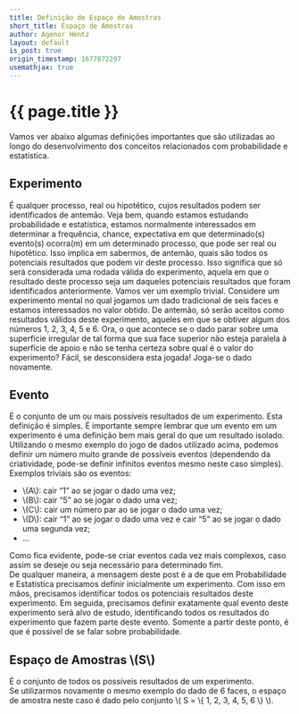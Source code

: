 ```yaml
---
title: Definição de Espaço de Amostras
short_title: Espaço de Amostras
author: Agenor Hentz
layout: default
is_post: true
origin_timestamp: 1677872297
usemathjax: true
---
```


# <a name="title">{{ page.title }}</a>

Vamos ver abaixo algumas definições importantes que são utilizadas ao longo do desenvolvimento dos conceitos relacionados com probabilidade e estatística.

## Experimento

É qualquer processo, real ou hipotético, cujos resultados podem ser identificados de antemão.
Veja bem, quando estamos estudando probabilidade e estatística, estamos normalmente interessados em determinar a frequência, chance, expectativa em que determinado(s) evento(s) ocorra(m) em um determinado processo, que pode ser real ou hipotético. Isso implica em sabermos, de antemão, quais são todos os potenciais resultados que podem vir deste processo. Isso significa que só será considerada uma rodada válida do experimento, aquela em que o resultado deste processo seja um daqueles potenciais resultados que foram identificados anteriormente. Vamos ver um exemplo trivial. Considere um experimento mental no qual jogamos um dado tradicional de seis faces e estamos interessados no valor obtido. De antemão, só serão aceitos como resultados válidos deste experimento, aqueles em que se obtiver algum dos números 1, 2, 3, 4, 5 e 6. Ora, o que acontece se o dado parar sobre uma superfície irregular de tal forma que sua face superior não esteja paralela à superfície de apoio e não se tenha certeza sobre qual é o valor do experimento? Fácil, se desconsidera esta jogada! Joga-se o dado novamente.


## Evento
É o conjunto de um ou mais possíveis resultados de um experimento.
Esta definição é simples. É importante sempre lembrar que um evento em um experimento é uma definição bem mais geral do que um resultado isolado. Utilizando o mesmo exemplo do jogo de dados utilizado acima, podemos definir um número muito grande de possíveis eventos (dependendo da criatividade, pode-se definir infinitos eventos mesmo neste caso simples). Exemplos triviais são os eventos:

- \\(A\\): cair “1” ao se jogar o dado uma vez;
- \\(B\\): cair “5” ao se jogar o dado uma vez;
- \\(C\\): cair um número par ao se jogar o dado uma vez;
- \\(D\\): cair “1” ao se jogar o dado uma vez e cair “5” ao se jogar o dado uma segunda vez;
- ...


Como fica evidente, pode-se criar eventos cada vez mais complexos, caso assim se deseje ou seja necessário para determinado fim.
<br />
De qualquer maneira, a mensagem deste post é a de que em Probabilidade e Estatística precisamos definir inicialmente um experimento. Com isso em mãos, precisamos identificar todos os potenciais resultados deste experimento. Em seguida, precisamos definir exatamente qual evento deste experimento será alvo de estudo, identificando todos os resultados do experimento que fazem parte deste evento. Somente a partir deste ponto, é que é possível de se falar sobre probabilidade.
<br />

## Espaço de Amostras \\(S\\)
É o conjunto de todos os possíveis resultados de um experimento. <br />
Se utilizarmos novamente o mesmo exemplo do dado de 6 faces, o espaço de amostra neste caso é dado pelo conjunto \\( S = \\{ 1, 2, 3, 4, 5, 6 \\} \\).



